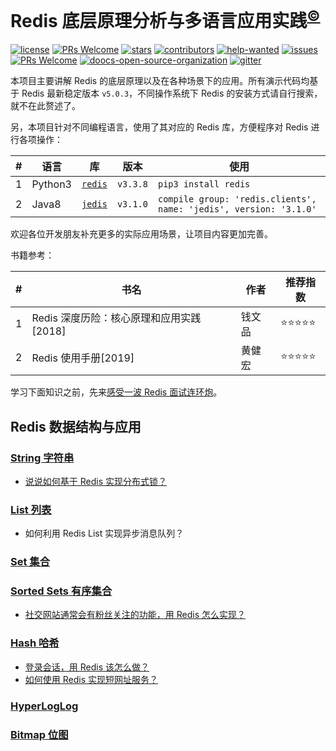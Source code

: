 # Redis 底层原理分析与多语言应用实践<sup>[©](https://github.com/yanglbme)</sup>
[![license](https://badgen.net/github/license/doocs/redis-multi-programming-language-practice?color=green)](https://github.com/doocs/redis-multi-programming-language-practice/blob/master/LICENSE)
[![PRs Welcome](https://badgen.net/badge/PRs/welcome/green)](http://makeapullrequest.com)
[![stars](https://badgen.net/github/stars/doocs/redis-multi-programming-language-practice)](https://github.com/doocs/redis-multi-programming-language-practice/stargazers)
[![contributors](https://badgen.net/github/contributors/doocs/redis-multi-programming-language-practice)](https://github.com/doocs/redis-multi-programming-language-practice/graphs/contributors)
[![help-wanted](https://badgen.net/github/label-issues/doocs/redis-multi-programming-language-practice/help%20wanted/open)](https://github.com/doocs/redis-multi-programming-language-practice/labels/help%20wanted)
[![issues](https://badgen.net/github/open-issues/doocs/redis-multi-programming-language-practice)](https://github.com/doocs/redis-multi-programming-language-practice/issues)
[![PRs Welcome](https://badgen.net/badge/PRs/welcome/green)](http://makeapullrequest.com)
[![doocs-open-source-organization](https://badgen.net/badge/organization/join%20us/cyan)](#how-to-join)
[![gitter](https://badgen.net/badge/gitter/chat/cyan)](https://gitter.im/doocs)

本项目主要讲解 Redis 的底层原理以及在各种场景下的应用。所有演示代码均基于 Redis 最新稳定版本 `v5.0.3`，不同操作系统下 Redis 的安装方式请自行搜索，就不在此赘述了。

另，本项目针对不同编程语言，使用了其对应的 Redis 库，方便程序对 Redis 进行各项操作：

| # | 语言 | 库 | 版本 | 使用 |
|---|---|---|---|---|
| 1 | Python3 | [`redis`](https://pypi.org/project/redis/) | `v3.3.8` | `pip3 install redis `|
| 2 | Java8 | [`jedis`](https://mvnrepository.com/artifact/redis.clients/jedis/3.1.0) | `v3.1.0` | `compile group: 'redis.clients', name: 'jedis', version: '3.1.0'` |

欢迎各位开发朋友补充更多的实际应用场景，让项目内容更加完善。

书籍参考：

| # | 书名 | 作者 | 推荐指数 |
|---|---|---|---|
| 1 | Redis 深度历险：核心原理和应用实践[2018] | 钱文品 | ⭐⭐⭐⭐⭐ |
| 2 | Redis 使用手册[2019] | 黄健宏 | ⭐⭐⭐⭐⭐ |


学习下面知识之前，先来[感受一波 Redis 面试连环炮](/docs/redis-interview.md)。

## Redis 数据结构与应用

### [String 字符串](/docs/redis-string-introduction.md)
- [说说如何基于 Redis 实现分布式锁？](/docs/redis-distributed-lock.md)

### [List 列表](/docs/redis-list-introduction.md)
- 如何利用 Redis List 实现异步消息队列？

### [Set 集合](/docs/redis-set-introduction.md)

### [Sorted Sets 有序集合](/docs/redis-sorted-set-introduction.md)
- [社交网站通常会有粉丝关注的功能，用 Redis 怎么实现？](/docs/redis-sorted-set-sns-follow.md)

### [Hash 哈希](/docs/redis-hash-introduction.md)
- [登录会话，用 Redis 该怎么做？](/docs/redis-hash-session-token.md)
- [如何使用 Redis 实现短网址服务？](/docs/redis-hash-shorten-url.md)

### [HyperLogLog](/docs/redis-hyperLogLog-introduction.md)

### [Bitmap 位图](/docs/redis-bitmap-introduction.md)